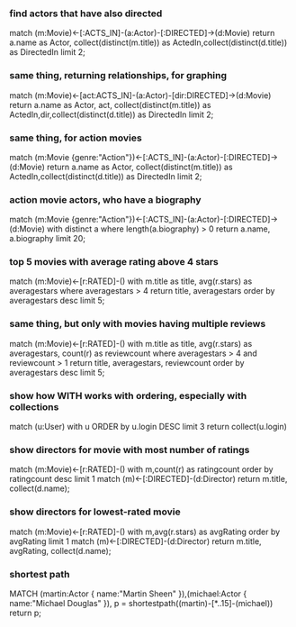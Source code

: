 

### find actors that have also directed


match (m:Movie)<-[:ACTS_IN]-(a:Actor)-[:DIRECTED]->(d:Movie)
  return a.name as Actor, collect(distinct(m.title)) as ActedIn,collect(distinct(d.title)) as DirectedIn limit 2;

### same thing, returning relationships, for graphing
match (m:Movie)<-[act:ACTS_IN]-(a:Actor)-[dir:DIRECTED]->(d:Movie) 
  return a.name as Actor, act, collect(distinct(m.title)) as ActedIn,dir,collect(distinct(d.title)) as DirectedIn limit 2;
  
### same thing, for action movies
match (m:Movie {genre:"Action"})<-[:ACTS_IN]-(a:Actor)-[:DIRECTED]->(d:Movie)
  return a.name as Actor, collect(distinct(m.title)) as ActedIn,collect(distinct(d.title)) as DirectedIn limit 2;

### action movie actors, who have a biography
match (m:Movie {genre:"Action"})<-[:ACTS_IN]-(a:Actor)-[:DIRECTED]->(d:Movie) 
with distinct a
where length(a.biography) > 0
return a.name, a.biography  limit 20;

### top 5 movies with average rating above 4 stars
match (m:Movie)<-[r:RATED]-()
with m.title as title,  avg(r.stars) as averagestars
where averagestars > 4
return title,  averagestars
order by averagestars desc limit 5;

### same thing, but only with movies having multiple reviews
match (m:Movie)<-[r:RATED]-()
with m.title as title,  avg(r.stars) as averagestars, count(r) as reviewcount
where averagestars > 4 and reviewcount > 1
return title,  averagestars, reviewcount
order by averagestars desc limit 5;

### show how WITH works with ordering, especially with collections
match (u:User)
with u
ORDER by u.login DESC limit 3
return collect(u.login) 

### show directors for movie with most number of ratings
match (m:Movie)<-[r:RATED]-()
with m,count(r) as ratingcount
order by ratingcount desc limit 1
match (m)<-[:DIRECTED]-(d:Director)
return m.title, collect(d.name);

### show directors for lowest-rated movie
match (m:Movie)<-[r:RATED]-()
with m,avg(r.stars) as avgRating
order by avgRating  limit 1
match (m)<-[:DIRECTED]-(d:Director)
return m.title, avgRating, collect(d.name);

### shortest path
MATCH (martin:Actor { name:"Martin Sheen" }),(michael:Actor { name:"Michael Douglas" }),
p = shortestpath((martin)-[*..15]-(michael))
return p;